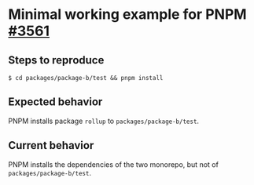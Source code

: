 # Minimal working example for PNPM [#3561](https://github.com/pnpm/pnpm/issues/3561)

## Steps to reproduce

`$ cd packages/package-b/test && pnpm install`

## Expected behavior

PNPM installs package `rollup` to `packages/package-b/test`.

## Current behavior

PNPM installs the dependencies of the two monorepo, but not of `packages/package-b/test`.
